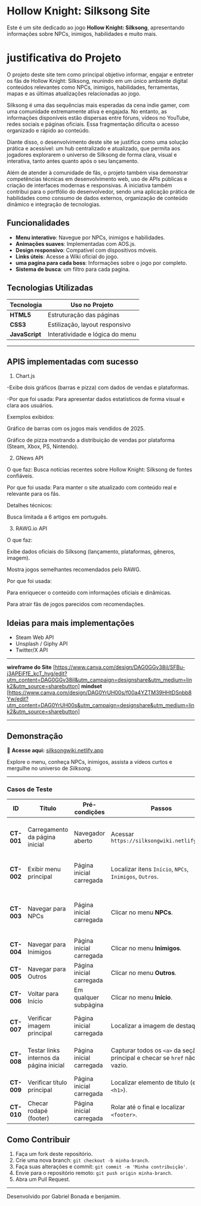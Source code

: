 # Hollow Knight: Silksong Site

Este é um site dedicado ao jogo **Hollow Knight: Silksong**, apresentando informações sobre NPCs, inimigos, habilidades e muito mais.

 <h1>justificativa do Projeto</h1>

O projeto deste site tem como principal objetivo informar, engajar e entreter os fãs de Hollow Knight: Silksong, reunindo em um único ambiente digital conteúdos relevantes como NPCs, inimigos, habilidades, ferramentas, mapas e as últimas atualizações relacionadas ao jogo.

Silksong é uma das sequências mais esperadas da cena indie gamer, com uma comunidade extremamente ativa e engajada. No entanto, as informações disponíveis estão dispersas entre fóruns, vídeos no YouTube, redes sociais e páginas oficiais. Essa fragmentação dificulta o acesso organizado e rápido ao conteúdo.

Diante disso, o desenvolvimento deste site se justifica como uma solução prática e acessível: um hub centralizado e atualizado, que permita aos jogadores explorarem o universo de Silksong de forma clara, visual e interativa, tanto antes quanto após o seu lançamento.

Além de atender à comunidade de fãs, o projeto também visa demonstrar competências técnicas em desenvolvimento web, uso de APIs públicas e criação de interfaces modernas e responsivas. A iniciativa também contribui para o portfólio do desenvolvedor, sendo uma aplicação prática de habilidades como consumo de dados externos, organização de conteúdo dinâmico e integração de tecnologias.

## Funcionalidades
- **Menu interativo**: Navegue por NPCs, inimigos e habilidades.
- **Animações suaves**: Implementadas com AOS.js.
- **Design responsivo**: Compatível com dispositivos móveis.
- **Links úteis**: Acesse a Wiki oficial do jogo.
- **uma pagina para cada boss**: Informações sobre o jogo por completo.
- **Sistema de busca**: um filtro para cada pagina.

##  Tecnologias Utilizadas

| Tecnologia | Uso no Projeto |
|------------|-----------------|
| **HTML5** | Estruturação das páginas |
| **CSS3** | Estilização, layout responsivo |
| **JavaScript** | Interatividade e lógica do menu |

---
## APIS implementadas com sucesso

1. Chart.js

-Exibe dois gráficos (barras e pizza) com dados de vendas e plataformas.

-Por que foi usada: Para apresentar dados estatísticos de forma visual e clara aos usuários.

Exemplos exibidos:

Gráfico de barras com os jogos mais vendidos de 2025.

Gráfico de pizza mostrando a distribuição de vendas por plataforma (Steam, Xbox, PS, Nintendo).

2. GNews API

O que faz: Busca notícias recentes sobre Hollow Knight: Silksong de fontes confiáveis.

Por que foi usada: Para manter o site atualizado com conteúdo real e relevante para os fãs.

Detalhes técnicos:

Busca limitada a 6 artigos em português.

3. RAWG.io API

O que faz:

Exibe dados oficiais do Silksong (lançamento, plataformas, gêneros, imagem).

Mostra jogos semelhantes recomendados pelo RAWG.

Por que foi usada:

Para enriquecer o conteúdo com informações oficiais e dinâmicas.

Para atrair fãs de jogos parecidos com recomendações.

## Ideias para mais implementações
- Steam Web API
- Unsplash / Giphy API
- Twitter/X API

---
**wireframe do Site** [https://www.canva.com/design/DAG0GGv38iI/SFBu-j3APEiFfE_kcT_hvg/edit?utm_content=DAG0GGv38iI&utm_campaign=designshare&utm_medium=link2&utm_source=sharebutton]
**mindset** [https://www.canva.com/design/DAG0YrUH00s/f00a4YZTM39HHtDSnbb8Yw/edit?utm_content=DAG0YrUH00s&utm_campaign=designshare&utm_medium=link2&utm_source=sharebutton]

---

 ##  Demonstração
🔗 **Acesse aqui:** [silksongwiki.netlify.app](https://silksongwiki.netlify.app/)  

Explore o menu, conheça NPCs, inimigos, assista a vídeos curtos e mergulhe no universo de *Silksong*.

---


### Casos de Teste

| ID | Título | Pré-condições | Passos | Resultado Esperado |
|----|-------|----------------|-------|---------------------|
| **CT-001** | Carregamento da página inicial | Navegador aberto | Acessar `https://silksongwiki.netlify.app/` | Página abre sem erro e o título da aba contém “Silksong”. |
| **CT-002** | Exibir menu principal | Página inicial carregada | Localizar itens `Início`, `NPCs`, `Inimigos`, `Outros`. | Todos os itens de menu estão visíveis e clicáveis. |
| **CT-003** | Navegar para NPCs | Página inicial carregada | Clicar no menu **NPCs**. | Página de NPCs abre corretamente com cabeçalho/texto relacionado. |
| **CT-004** | Navegar para Inimigos | Página inicial carregada | Clicar no menu **Inimigos**. | Página de Inimigos abre corretamente. |
| **CT-005** | Navegar para Outros | Página inicial carregada | Clicar no menu **Outros**. | Página “Outros” abre corretamente. |
| **CT-006** | Voltar para Início | Em qualquer subpágina | Clicar no menu **Início**. | Retorna para a página inicial. |
| **CT-007** | Verificar imagem principal | Página inicial carregada | Localizar a imagem de destaque. | Imagem está visível e atributo `src` não é vazio. |
| **CT-008** | Testar links internos da página inicial | Página inicial carregada | Capturar todos os `<a>` da seção principal e checar se `href` não é vazio. | Nenhum link interno está vazio ou quebrado. |
| **CT-009** | Verificar título principal | Página inicial carregada | Localizar elemento de título (ex.: `<h1>`). | Texto contém “Silksong Wiki” ou similar. |
| **CT-010** | Checar rodapé (footer) | Página inicial carregada | Rolar até o final e localizar `<footer>`. | Footer presente e contém texto esperado. |



## Como Contribuir
1. Faça um fork deste repositório.
2. Crie uma nova branch: `git checkout -b minha-branch`.
3. Faça suas alterações e commit: `git commit -m 'Minha contribuição'`.
4. Envie para o repositório remoto: `git push origin minha-branch`.
5. Abra um Pull Request.

---

Desenvolvido por Gabriel Bonada e benjamim.
